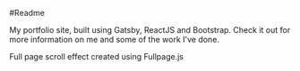 #Readme

My portfolio site, built using Gatsby, ReactJS and Bootstrap. Check it out for more information on me and some of the work I've done.

Full page scroll effect created using Fullpage.js
